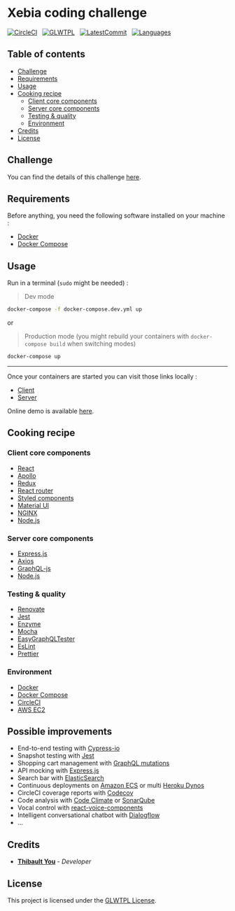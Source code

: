 # Xebia coding challenge

[![CircleCI](https://circleci.com/gh/thibaultyou/xebia-library.svg?style=svg)](https://circleci.com/gh/thibaultyou/xebia-library) &nbsp; [![GLWTPL](https://img.shields.io/badge/license-GLWTPL-blue.svg)](https://github.com/me-shaon/GLWTPL) &nbsp; [![LatestCommit](https://img.shields.io/github/last-commit/thibaultyou/xebia-library.svg)](https://github.com/thibaultyou/xebia-library) &nbsp; [![Languages](https://img.shields.io/github/languages/top/thibaultyou/xebia-library.svg)](https://github.com/thibaultyou/xebia-library)

## Table of contents

<!-- toc -->

- [Challenge](#challenge)
- [Requirements](#requirements)
- [Usage](#usage)
- [Cooking recipe](#cooking-recipe)
  * [Client core components](#client-core-components)
  * [Server core components](#server-core-components)
  * [Testing & quality](#testing--quality)
  * [Environment](#environment)
- [Credits](#credits)
- [License](#license)

<!-- tocstop -->

## Challenge

You can find the details of this challenge [here](https://github.com/xebia-france/recruitment-tests/blob/master/ExerciceFront.md).

## Requirements

Before anything, you need the following software installed on your machine :

- [Docker](https://docs.docker.com/engine/installation/)
- [Docker Compose](https://docs.docker.com/compose/install/)

## Usage

Run in a terminal (`sudo` might be needed) :

> Dev mode

```sh
docker-compose -f docker-compose.dev.yml up
```

or

> Production mode (you might rebuild your containers with `docker-compose build` when switching modes)

```sh
docker-compose up
```

---

Once your containers are started you can visit those links locally :

- [Client](http://localhost:3000)
- [Server](http://localhost:5000)

Online demo is available [here](https://bit.ly/2VLv1wA).

## Cooking recipe

### Client core components

- [React](https://github.com/facebook/react)
- [Apollo](https://github.com/apollographql/apollo-client)
- [Redux](https://github.com/reduxjs/redux)
- [React router](https://github.com/ReactTraining/react-router)
- [Styled components](https://github.com/styled-components/styled-components)
- [Material UI](https://github.com/mui-org/material-ui)
- [NGINX](https://github.com/nginx/nginx)
- [Node.js](https://github.com/nodejs/node)

### Server core components

- [Express.js](https://github.com/expressjs/express)
- [Axios](https://github.com/axios/axios)
- [GraphQL-js](https://github.com/graphql/graphql-js)
- [Node.js](https://github.com/nodejs/node)

### Testing & quality

- [Renovate](https://github.com/renovatebot/renovate)
- [Jest](https://github.com/facebook/jest)
- [Enzyme](https://github.com/airbnb/enzyme)
- [Mocha](https://github.com/mochajs/mocha)
- [EasyGraphQLTester](https://github.com/EasyGraphQL/easygraphql-tester)
- [EsLint](https://github.com/eslint/eslint)
- [Prettier](https://github.com/prettier/prettier)

### Environment

- [Docker](https://www.docker.com/)
- [Docker Compose](https://docs.docker.com/compose/)
- [CircleCI](https://circleci.com/)
- [AWS EC2](https://aws.amazon.com/ec2/)

## Possible improvements

- End-to-end testing with [Cypress-io](https://github.com/cypress-io/cypress)
- Snapshot testing with [Jest](https://github.com/facebook/jest)
- Shopping cart management with [GraphQL mutations](https://graphql.org/learn/queries/#mutations)
- API mocking with [Express.js](https://github.com/expressjs/express)
- Search bar with [ElasticSearch](https://github.com/elastic/elasticsearch)
- Continuous deployments on [Amazon ECS](https://aws.amazon.com/ecs/) or multi [Heroku Dynos](https://www.heroku.com/dynos)
- CircleCI coverage reports with [Codecov](https://github.com/codecov/codecov-node)
- Code analysis with [Code Climate](https://github.com/codeclimate/codeclimate) or [SonarQube](https://github.com/SonarSource/sonarqube)
- Vocal control with [react-voice-components](https://github.com/grvcoelho/react-voice-components)
- Intelligent conversational chatbot with [Dialogflow](https://cloud.google.com/dialogflow-enterprise/docs/reference/libraries/nodejs)
- ...

## Credits

- **[Thibault You](mailto:thibaultyou@gmail.com)** - _Developer_

## License

This project is licensed under the [GLWTPL License](./LICENSE.md).

